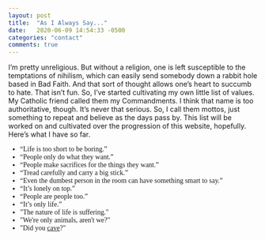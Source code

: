 ```yaml
---
layout: post
title:  "As I Always Say..."
date:   2020-06-09 14:54:33 -0500
categories: "contact"
comments: true
---
```


I’m pretty unreligious. But without a religion, one is left susceptible to the temptations of nihilism, which can easily send somebody down a rabbit hole based in Bad Faith. And that sort of thought allows one’s heart to succumb to hate. That isn’t fun. So, I’ve started cultivating my own little list of values. My Catholic friend called them my Commandments. I think that name is too authoritative, though. It’s never that serious. So, I call them mottos, just something to repeat and believe as the days pass by. This list will be worked on and cultivated over the progression of this website, hopefully. Here’s what I have so far. <!-- more -->

<ul style="font-family: gentle;"><li>“Life is too short to be boring.”</li>
<li>“People only do what they want.”</li>
<li>“People make sacrifices for the things they want.”</li>
<li>“Tread carefully and carry a big stick.”</li>
<li>“Even the dumbest person in the room can have something smart to say.”</li>
<li>“It’s lonely on top.”</li>
<li>“People are people too.”</li>
<li>“It’s only life.”</li>
<li>"The nature of life is suffering."</li>
<li>"We're only animals, aren't we?"</li>
<li>"Did you <a href="/self-care/2019/07/10/on-desire/">cave</a>?"</li></ul>